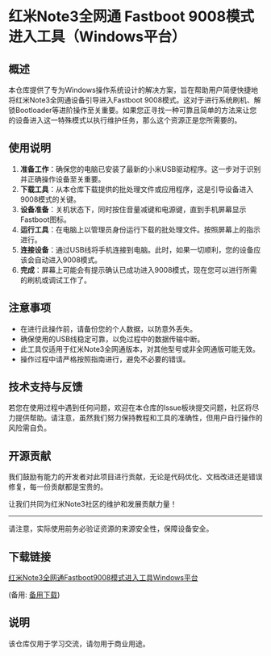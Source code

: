 # 红米Note3全网通 Fastboot 9008模式进入工具（Windows平台）

## 概述

本仓库提供了专为Windows操作系统设计的解决方案，旨在帮助用户简便快捷地将红米Note3全网通设备引导进入Fastboot 9008模式。这对于进行系统刷机、解锁Bootloader等进阶操作至关重要。如果您正寻找一种可靠且简单的方法来让您的设备进入这一特殊模式以执行维护任务，那么这个资源正是您所需要的。

## 使用说明

1. **准备工作**：确保您的电脑已安装了最新的小米USB驱动程序。这一步对于识别并正确操作设备至关重要。
2. **下载工具**：从本仓库下载提供的批处理文件或应用程序，这是引导设备进入9008模式的关键。
3. **设备准备**：关机状态下，同时按住音量减键和电源键，直到手机屏幕显示Fastboot图标。
4. **运行工具**：在电脑上以管理员身份运行下载的批处理文件。按照屏幕上的指示进行。
5. **连接设备**：通过USB线将手机连接到电脑。此时，如果一切顺利，您的设备应该会自动进入9008模式。
6. **完成**：屏幕上可能会有提示确认已成功进入9008模式，现在您可以进行所需的刷机或调试工作了。

## 注意事项
- 在进行此操作前，请备份您的个人数据，以防意外丢失。
- 确保使用的USB线稳定可靠，以免过程中的数据传输中断。
- 此工具仅适用于红米Note3全网通版本，对其他型号或非全网通版可能无效。
- 操作过程中请严格按照指南进行，避免不必要的错误。

## 技术支持与反馈
若您在使用过程中遇到任何问题，欢迎在本仓库的Issue板块提交问题，社区将尽力提供帮助。请注意，虽然我们努力保持教程和工具的准确性，但用户自行操作的风险需自负。

## 开源贡献
我们鼓励有能力的开发者对此项目进行贡献，无论是代码优化、文档改进还是错误修复，每一份贡献都是宝贵的。

让我们共同为红米Note3社区的维护和发展贡献力量！

---
请注意，实际使用前务必验证资源的来源安全性，保障设备安全。

## 下载链接
[红米Note3全网通Fastboot9008模式进入工具Windows平台](https://pan.quark.cn/s/8598727762a6) 

(备用: [备用下载](https://pan.baidu.com/s/1UQMPBm7uUXTrJGeWD_2Isg?pwd=1234))

## 说明

该仓库仅用于学习交流，请勿用于商业用途。
